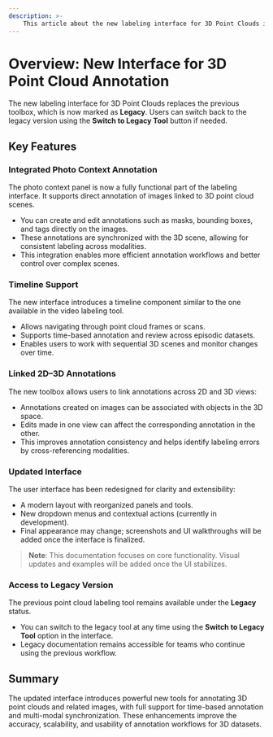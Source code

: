 ```yaml
---
description: >-
    This article about the new labeling interface for 3D Point Clouds in Supervisely that introduces a significantly enhanced workflow, offering extended functionality and improved usability.
---
```


# Overview: New Interface for 3D Point Cloud Annotation

The new labeling interface for 3D Point Clouds replaces the previous toolbox, which is now marked as **Legacy**. Users can switch back to the legacy version using the **Switch to Legacy Tool** button if needed.

## Key Features

### Integrated Photo Context Annotation

The photo context panel is now a fully functional part of the labeling interface. It supports direct annotation of images linked to 3D point cloud scenes.

- You can create and edit annotations such as masks, bounding boxes, and tags directly on the images.
- These annotations are synchronized with the 3D scene, allowing for consistent labeling across modalities.
- This integration enables more efficient annotation workflows and better control over complex scenes.

### Timeline Support

The new interface introduces a timeline component similar to the one available in the video labeling tool.

- Allows navigating through point cloud frames or scans.
- Supports time-based annotation and review across episodic datasets.
- Enables users to work with sequential 3D scenes and monitor changes over time.

### Linked 2D–3D Annotations

The new toolbox allows users to link annotations across 2D and 3D views:

- Annotations created on images can be associated with objects in the 3D space.
- Edits made in one view can affect the corresponding annotation in the other.
- This improves annotation consistency and helps identify labeling errors by cross-referencing modalities.

### Updated Interface

The user interface has been redesigned for clarity and extensibility:

- A modern layout with reorganized panels and tools.
- New dropdown menus and contextual actions (currently in development).
- Final appearance may change; screenshots and UI walkthroughs will be added once the interface is finalized.

> **Note**: This documentation focuses on core functionality. Visual updates and examples will be added once the UI stabilizes.

### Access to Legacy Version

The previous point cloud labeling tool remains available under the **Legacy** status.

- You can switch to the legacy tool at any time using the **Switch to Legacy Tool** option in the interface.
- Legacy documentation remains accessible for teams who continue using the previous workflow.

## Summary

The updated interface introduces powerful new tools for annotating 3D point clouds and related images, with full support for time-based annotation and multi-modal synchronization. These enhancements improve the accuracy, scalability, and usability of annotation workflows for 3D datasets.